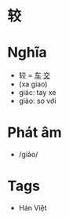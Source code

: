 # 较

# Nghĩa
* 较 = [车](车.md) [交](交.md)
* (xa giao)
* giác: tay xe 
* giảo: so với

# Phát âm
* /giảo/

# Tags
* Hán Việt

